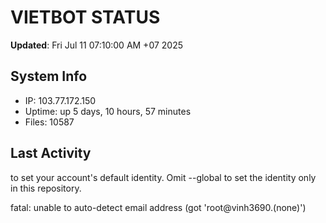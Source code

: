 # VIETBOT STATUS
**Updated**: Fri Jul 11 07:10:00 AM +07 2025

## System Info
- IP: 103.77.172.150
- Uptime: up 5 days, 10 hours, 57 minutes
- Files: 10587

## Last Activity

to set your account's default identity.
Omit --global to set the identity only in this repository.

fatal: unable to auto-detect email address (got 'root@vinh3690.(none)')
